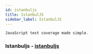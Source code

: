 ```yaml
---
id: istanbuljs
title: IstanbulJS
sidebar_label: IstanbulJS
---
```


```javascript
JavaScript test coverage made simple.
```

### Istanbuljs - [istanbuljs](https://istanbul.js.org/)